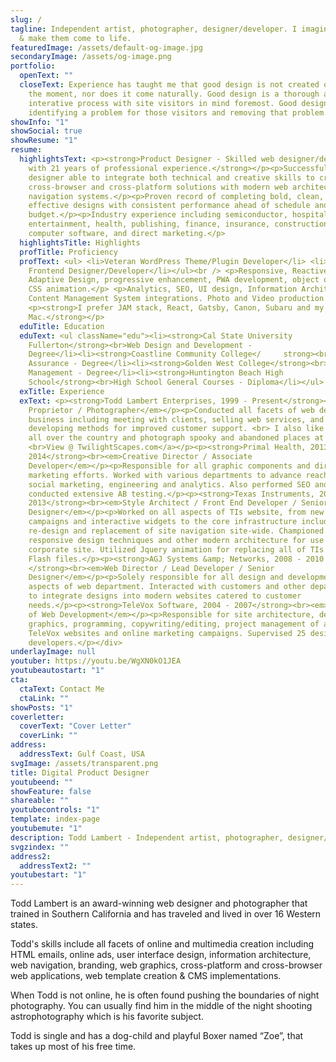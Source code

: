 ```yaml
---
slug: /
tagline: Independent artist, photographer, designer/developer. I imagine things
  & make them come to life.
featuredImage: /assets/default-og-image.jpg
secondaryImage: /assets/og-image.png
portfolio:
  openText: ""
  closeText: Experience has taught me that good design is not created on a spur of
    the moment, nor does it come naturally. Good design is a thorough and
    interative process with site visitors in mind foremost. Good design is
    identifying a problem for those visitors and removing that problem.
showInfo: "1"
showSocial: true
showResume: "1"
resume:
  highlightsText: <p><strong>Product Designer - Skilled web designer/developer
    with 21 years of professional experience.</strong></p><p>Successful product
    designer able to integrate both technical and creative skills to create
    cross-browser and cross-platform solutions with modern web architecture and
    navigation systems.</p><p>Proven record of completing bold, clean, and
    effective designs with consistent performance ahead of schedule and under
    budget.</p><p>Industry experience including semiconductor, hospitality,
    entertainment, health, publishing, finance, insurance, construction,
    computer software, and direct marketing.</p>
  highlightsTitle: Highlights
  profTitle: Proficiency
  profText: <ul> <li>Veteran WordPress Theme/Plugin Developer</li> <li>React JS
    Frontend Designer/Developer</li></ul><br /> <p>Responsive, Reactive,
    Adaptive Design, progressive enhancement, PWA development, object oriented
    CSS animation.</p> <p>Analytics, SEO, UI design, Information Architecture &
    Content Management System integrations. Photo and Video production.</p>
    <p><strong>I prefer JAM stack, React, Gatsby, Canon, Subaru and my
    Mac.</strong></p>
  eduTitle: Education
  eduText: <ul className="edu"><li><strong>Cal State University
    Fullerton</strong><br>Web Design and Development -
    Degree</li><li><strong>Coastline Community College</     strong><br>Quality
    Assurance - Degree</li><li><strong>Golden West College</strong><br>Business
    Management - Degree</li><li><strong>Huntington Beach High
    School</strong><br>High School General Courses - Diploma</li></ul>
  exTitle: Experience
  exText: <p><strong>Todd Lambert Enterprises, 1999 - Present</strong><br><em>Sole
    Proprietor / Photographer</em></p><p>Conducted all facets of web development
    business including meeting with clients, selling web services, and
    developing methods for improved customer support. <br> I also like to travel
    all over the country and photograph spooky and abandoned places at night.
    <br>View @ TwilightScapes.com</a></p><p><strong>Primal Health, 2013 -
    2014</strong><br><em>Creative Director / Associate
    Developer</em></p><p>Responsible for all graphic components and direct
    marketing efforts. Worked with various departments to advance reach through
    social marketing, engineering and analytics. Also performed SEO and
    conducted extensive AB testing.</p><p><strong>Texas Instruments, 2010 -
    2013</strong><br><em>Style Architect / Front End Developer / Senior UI
    Designer</em></p><p>Worked on all aspects of TIs website, from new ad
    campaigns and interactive widgets to the core infrastructure including a new
    re-design and replacement of site navigation site-wide. Championed
    responsive design techniques and other modern architecture for use on
    corporate site. Utilized Jquery animation for replacing all of TIs legacy
    Flash files.</p><p><strong>AGJ Systems &amp; Networks, 2008 - 2010
    </strong><br><em>Web Director / Lead Developer / Senior
    Designer</em></p><p>Solely responsible for all design and development
    aspects of web department. Interacted with customers and other departments
    to integrate designs into modern websites catered to customer
    needs.</p><p><strong>TeleVox Software, 2004 - 2007</strong><br><em>Director
    of Web Development</em></p><p>Responsible for site architecture, design,
    graphics, programming, copywriting/editing, project management of all
    TeleVox websites and online marketing campaigns. Supervised 25 designers and
    developers.</p></div>
underlayImage: null
youtuber: https://youtu.be/WgXN0kO1JEA
youtubeautostart: "1"
cta:
  ctaText: Contact Me
  ctaLink: ""
showPosts: "1"
coverletter:
  coverText: "Cover Letter"
  coverLink: ""
address:
  addressText: Gulf Coast, USA
svgImage: /assets/transparent.png
title: Digital Product Designer
youtubeend: ""
showFeature: false
shareable: ""
youtubecontrols: "1"
template: index-page
youtubemute: "1"
description: Todd Lambert - Independent artist, photographer, designer/developer
svgzindex: ""
address2:
  addressText2: ""
youtubestart: "1"
---
```



<div style=""><p>Todd Lambert is an award-winning web designer and photographer that trained in Southern California and has traveled and lived in over 16 Western states.</p><p>Todd's skills include all facets of online and multimedia creation including HTML emails, online ads, user interface design, information architecture, web navigation, branding, web graphics, cross-platform and cross-browser web applications, web template creation &amp; CMS implementations.</p><p>When Todd is not online, he is often found pushing the boundaries of night photography. You can usually find him in the middle of the night shooting astrophotography which is his favorite subject.</p><p>Todd is single and has a dog-child and playful Boxer named “Zoe”, that takes up most of his free time.</p></div>

<!-- <blockquote style=" text-align: left; border-radius: 12px;font-size: clamp(1.5rem, 1.4vw, 2.8rem); "><div style="padding: 2rem 10% 0px;">A plain text resume, also known as an ASCII resume, is a resume written in a plain text file format (.txt). This means it has no special formatting like colors, special lines or multiple columns.</div><div class="logofirst" style="text-align: right; margin: 2rem 30% 0px 0px; filter: none;"></div></blockquote> -->

<!-- /assets/samples/blue-edges.png -->

<!-- https://youtu.be/2_Noj7lS-tM -->